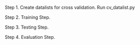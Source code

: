 Step 1. Create datalists for cross validation. Run cv_datalist.py


Step 2. Training Step.


Step 3. Testing Step.


Step 4. Evaluation Step.

